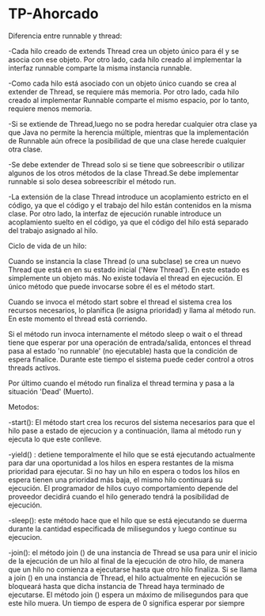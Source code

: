 # TP-Ahorcado
Diferencia entre runnable y thread:

-Cada hilo creado de extends Thread crea un objeto único para él y se asocia con ese objeto. Por otro lado, cada hilo creado al        implementar la interfaz runnable comparte la misma instancia runnable.

-Como cada hilo está asociado con un objeto único cuando se crea al extender de Thread, se requiere más memoria. Por otro lado, cada hilo creado al implementar Runnable comparte el mismo espacio, por lo tanto, requiere menos memoria.

-Si se extiende de Thread,luego no se podra heredar cualquier otra clase ya que Java no permite la herencia múltiple, mientras que la implementación de Runnable aún ofrece la posibilidad de que una clase herede cualquier otra clase.

-Se debe extender de Thread solo si se tiene que sobreescribir o utilizar algunos de los otros métodos de la clase Thread.Se debe implementar runnable si solo desea sobreescribir el método run.

-La extensión de la clase Thread introduce un acoplamiento estricto en el código, ya que el código y el trabajo del hilo están contenidos en la misma clase. Por otro lado, la interfaz de ejecución runable introduce un acoplamiento suelto en el código, ya que el código del hilo está separado del trabajo asignado al hilo.


Ciclo de vida de un hilo:

Cuando se instancia la clase Thread (o una subclase) se crea un nuevo Thread que está en en su estado inicial ('New Thread'). En este estado es simplemente un objeto más. No existe todavía el thread en ejecución. El único método que puede invocarse sobre él es el método start. 

Cuando se invoca el método start sobre el thread el sistema crea los recursos necesarios, lo planifica (le asigna prioridad) y llama al método run. En este momento el thread está corriendo. 

Si el método run invoca internamente el método sleep o wait o el thread tiene que esperar por una operación de entrada/salida, entonces el thread pasa al estado 'no runnable' (no ejecutable) hasta que la condición de espera finalice. Durante este tiempo el sistema puede ceder control a otros threads activos.

Por último cuando el método run finaliza el thread termina y pasa a la situación 'Dead' (Muerto).

Metodos:

-start(): El método start crea los recuros del sistema necesarios para que el hilo pase a estado de ejecucion y a continuación, llama al método run y ejecuta lo que este conlleve.

-yield() : detiene temporalmente el hilo que se está ejecutando actualmente para dar una oportunidad a los hilos en espera restantes de la misma prioridad para ejecutar. Si no hay un hilo en espera o todos los hilos en espera tienen una prioridad más baja, el mismo hilo continuará su ejecución. El programador de hilos cuyo comportamiento depende del proveedor decidirá cuando el hilo generado tendrá la posibilidad de ejecución.

-sleep(): este método hace que el hilo que se está ejecutando se duerma durante la cantidad especificada de milisegundos y luego continue su ejecucion.

-join(): el método join () de una instancia de Thread se usa para unir el inicio de la ejecución de un hilo al final de la ejecución de otro hilo, de manera que un hilo no comienza a ejecutarse hasta que otro hilo finaliza. Si se llama a join () en una instancia de Thread, el hilo actualmente en ejecución se bloqueará hasta que dicha instancia de Thread haya terminado de ejecutarse.
El método join () espera un máximo de milisegundos para que este hilo muera. Un tiempo de espera de 0 significa esperar por siempre


